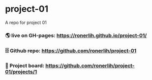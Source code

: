 # project-01
A repo for project 01

### 🌎 live on GH-pages: https://ronerlih.github.io/project-01/
### 🗄️ Github repo: https://github.com/ronerlih/project-01
### 🚀 Project board: https://github.com/ronerlih/project-01/projects/1
